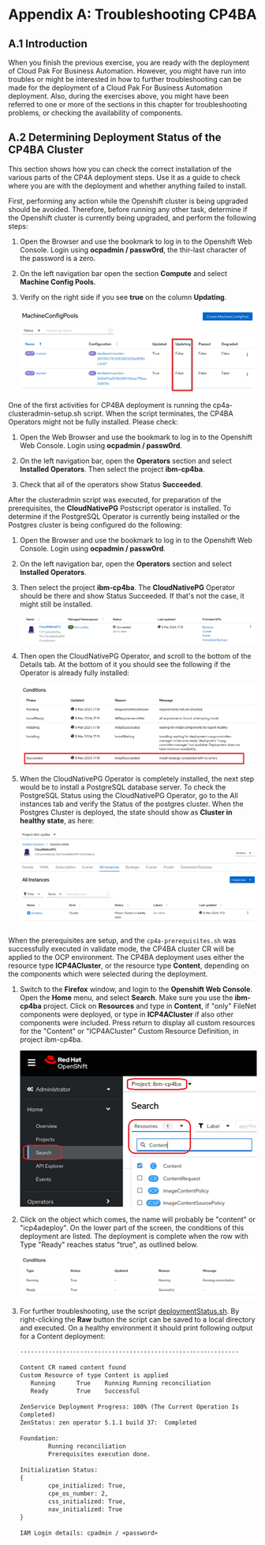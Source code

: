 # Appendix A: Troubleshooting CP4BA

## A.1 Introduction

When you finish the previous exercise, you are ready with the deployment of Cloud Pak For Business Automation. However, you might have run into troubles or might be interested in how to 
further troubleshooting can be made for the deployment of a Cloud Pak For Business Automation deployment. Also, during the exercises above, you might have been referred to one or more of the sections in this chapter for troubleshooting problems, or checking the availability of components. 

## A.2 Determining Deployment Status of the CP4BA Cluster

This section shows how you can check the correct installation of the various parts of the CP4A deployment steps. Use it as a guide to check where you are with the deployment and whether anything failed to install.

First, performing any action while the Openshift cluster is being upgraded should be avoided. Therefore, before running any other task, determine if the Openshift cluster is currently being upgraded, and perform the following steps:

1.	Open the Browser and use the bookmark to log in to the Openshift Web Console. Login using **ocpadmin / passw0rd**, the thir-last character of the password is a zero.

2.	On the left navigation bar open the section **Compute** and select **Machine Config Pools**.

3.	Verify on the right side if you see **true** on the column **Updating**.

    ![Machine Config Pools when no update is currently done](Images/A.2-MCP.png)
	
One of the first activities for CP4BA deployment is running the cp4a-clusteradmin-setup.sh script. When the script terminates, the CP4BA Operators might not be fully installed. Please check:

1.	Open the Web Browser and use the bookmark to log in to the Openshift Web Console. Login using **ocpadmin / passw0rd**.

2.	On the left navigation bar, open the **Operators** section and select **Installed Operators**. Then select the project **ibm-cp4ba**.

3.	Check that all of the operators show Status **Succeeded**.

After the clusteradmin script was executed, for preparation of the prerequisites, the **CloudNativePG** Postscript operator is installed.
To determine if the PostgreSQL Operator is currently being installed or the Postgres cluster is being configured do the following:	

1.	Open the Browser and use the bookmark to log in to the Openshift Web Console. Login using **ocpadmin / passw0rd**.

2.	On the left navigation bar, open the **Operators** section and select **Installed Operators**.

3.	Then select the project **ibm-cp4ba**. The **CloudNativePG** Operator should be there and show Status Succeeded. If that's not the case, it might still be installed.

	![CloudNativePG installed properly](Images/A.2-CloudNativePG.png)
	
4.	Then open the CloudNativePG Operator, and scroll to the bottom of the Details tab. At the bottom of it you should see the following if the Operator is already fully installed:

	![CloudNativePG installed properly](Images/A.2-CloudNativePG-Details.png)
	
5.	When the CloudNativePG Operator is completely installed, the next step would be to install a PostgreSQL database server. To check the PostgreSQL Status using the CloudNativePG Operator, go to the All instances tab and verify the Status of the postgres cluster. When the Postgres Cluster is deployed, the state should show as **Cluster in healthy state**, as here:

	![Cluster in healthy state](Images/A.2-PGHealthy.png)
	
	
When the prerequisites are setup, and the `cp4a-prerequisites.sh` was successfully executed in validate mode, the CP4BA cluster CR will be applied to the OCP environment. The CP4BA deployment uses either the resource type **ICP4ACluster**, or the resource type **Content**, depending on the components which were selected during the deployment. 

1.	Switch to the **Firefox** window, and login to the **Openshift Web Console**. Open the **Home** menu, and select **Search**. Make sure you use the **ibm-cp4ba** project. Click on **Resources** and type in **Content**, if "only" FileNet components were deployed, or type in **ICP4ACluster** if also other components were included. Press return to display all custom resources for the "Content" or "ICP4ACluster" Custom Resource Definition, in project ibm-cp4ba.
	
    ![Finding Content Resource](Images/A.2-Find-Content-Resource.png)	
	
2.	Click on the object which comes, the name will probably be "content" or "icp4adeploy". On the lower part of the screen, the conditions of this deployment are listed. The deployment is complete when the row with Type "Ready" reaches status "true", as outlined below.
 
    ![Status: Ready true means its completed](Images/A.2-status-ready.png)    

3.	For further troubleshooting, use the script [deploymentStatus.sh](LabData/deploymentStatus.sh). By right-clicking the **Raw**  button the script can be saved to a local directory and executed. On a healthy environment it should print following output for a Content deployment:

    ```
    --------------------------------------------------------------
    
    Content CR named content found
    Custom Resource of type Content is applied
       Running      True    Running Running reconciliation
       Ready        True    Successful
    
    ZenService Deployment Progress: 100% (The Current Operation Is Completed)
    ZenStatus: zen operator 5.1.1 build 37:  Completed
    
    Foundation:
            Running reconciliation
            Prerequisites execution done.
    
    Initialization Status:
    {
            cpe_initialized: True,
            cpe_os_number: 2,
            css_initialized: True,
            nav_initialized: True
    }
    
    IAM Login details: cpadmin / <password>
    ````    	
    
	